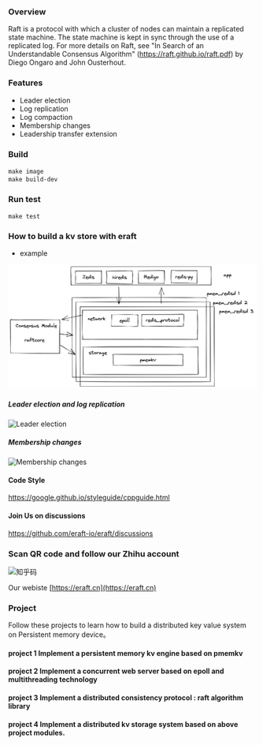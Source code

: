 ### Overview

Raft is a protocol with which a cluster of nodes can maintain a replicated state machine. The state machine is kept in sync through the use of a replicated log. For more details on Raft, see "In Search of an Understandable Consensus Algorithm" (https://raft.github.io/raft.pdf) by Diego Ongaro and John Ousterhout.


### Features

- Leader election 
- Log replication 
- Log compaction
- Membership changes
- Leadership transfer extension


### Build
```
make image
make build-dev
```

### Run test
```
make test
```

### How to build a kv store with eraft

- example

![Leader election](document/img/pmemredis.png)



##### Leader election and log replication
![Leader election](document/img/eraft-demo1.gif)

##### Membership changes
![Membership changes](document/img/eraft-demo2.gif)

#### Code Style
https://google.github.io/styleguide/cppguide.html

#### Join Us on discussions

https://github.com/eraft-io/eraft/discussions

### Scan QR code and follow our Zhihu account

![知乎码](https://eraft.oss-cn-beijing.aliyuncs.com/zhihu.jpeg)

Our webiste
[https://eraft.cn](https://eraft.cn)

### Project

Follow these projects to learn how to build a distributed key value system on Persistent memory device。


#### project 1 Implement a persistent memory kv engine based on pmemkv

#### project 2 Implement a concurrent web server based on epoll and multithreading technology

#### project 3 Implement a distributed consistency protocol : raft algorithm library

#### project 4 Implement a distributed kv storage system based on above project modules.
